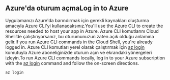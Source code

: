 ## <a name="log-in-to-azure"></a><span data-ttu-id="2b4b3-101">Azure'da oturum açma</span><span class="sxs-lookup"><span data-stu-id="2b4b3-101">Log in to Azure</span></span>

<span data-ttu-id="2b4b3-102">Uygulamanızı Azure'da barındırmak için gerekli kaynakları oluşturma amacıyla Azure CLI'yi kullanacaksınız.</span><span class="sxs-lookup"><span data-stu-id="2b4b3-102">You'll use the Azure CLI to create the resources needed to host your app in Azure.</span></span> <span data-ttu-id="2b4b3-103">Azure CLI komutlarını Cloud Shell’de çalıştırıyorsanız, bu oturumunuzun zaten açık olduğu anlamına gelir.</span><span class="sxs-lookup"><span data-stu-id="2b4b3-103">If you run Azure CLI commands in the Cloud Shell, you're already logged in.</span></span> <span data-ttu-id="2b4b3-104">Azure CLI komutları yerel olarak çalıştırmak için [az login](/cli/azure/#login) komutuyla Azure aboneliğinizde oturum açın ve ekrandaki yönergeleri izleyin.</span><span class="sxs-lookup"><span data-stu-id="2b4b3-104">To run Azure CLI commands locally, log in to your Azure subscription with the [az login](/cli/azure/#login) command and follow the on-screen directions.</span></span>

```azurecli
az login
```
